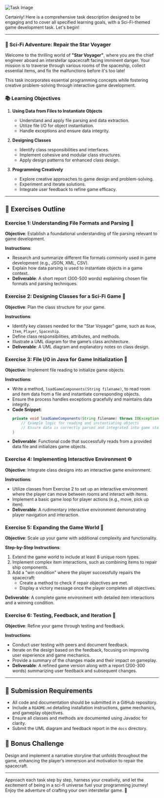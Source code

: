 ![Task Image](https://oaidalleapiprodscus.blob.core.windows.net/private/org-asPC5Skb6EoE1i324HhdGnV1/user-4VyHdJuNDsg3rdcmO7ghXoi2/img-h5tz0lkXSW9rOh7YEBSvV4GP.png?st=2024-11-06T14%3A58%3A18Z&se=2024-11-06T16%3A58%3A18Z&sp=r&sv=2024-08-04&sr=b&rscd=inline&rsct=image/png&skoid=d505667d-d6c1-4a0a-bac7-5c84a87759f8&sktid=a48cca56-e6da-484e-a814-9c849652bcb3&skt=2024-11-06T00%3A58%3A42Z&ske=2024-11-07T00%3A58%3A42Z&sks=b&skv=2024-08-04&sig=JWwnuaCabznejdlzBPYH0a%2Be6wpXE88Ng8nWVk/QjTk%3D)

Certainly! Here is a comprehensive task description designed to be engaging and to cover all specified learning goals, with a Sci-Fi-themed game development task. Let's begin!

---

### 🚀 Sci-Fi Adventure: Repair the Star Voyager

Welcome to the thrilling world of **"Star Voyager"**, where you are the chief engineer aboard an interstellar spacecraft facing imminent danger. Your mission is to traverse through various rooms of the spaceship, collect essential items, and fix the malfunctions before it's too late!

This task incorporates essential programming concepts while fostering creative problem-solving through interactive game development.

### 📚 Learning Objectives

1. **Using Data from Files to Instantiate Objects**
   - Understand and apply file parsing and data extraction.
   - Utilize file I/O for object instantiation.
   - Handle exceptions and ensure data integrity.

2. **Designing Classes**
   - Identify class responsibilities and interfaces.
   - Implement cohesive and modular class structures.
   - Apply design patterns for enhanced class design.

3. **Programming Creatively**
   - Explore creative approaches to game design and problem-solving.
   - Experiment and iterate solutions.
   - Integrate user feedback to refine game efficacy.

---

## 📖 Exercises Outline

### Exercise 1: Understanding File Formats and Parsing 🚦

**Objective**: Establish a foundational understanding of file parsing relevant to game development.

**Instructions**:
- Research and summarize different file formats commonly used in game development (e.g., JSON, XML, CSV).
- Explain how data parsing is used to instantiate objects in a game context.
- **Deliverable**: A short report (300-500 words) explaining chosen file formats and parsing techniques.

### Exercise 2: Designing Classes for a Sci-Fi Game 🤖

**Objective**: Plan the class structure for your game.

**Instructions**:
- Identify key classes needed for the "Star Voyager" game, such as `Room`, `Item`, `Player`, `Spaceship`.
- Define class responsibilities, attributes, and methods.
- Illustrate a UML diagram for the game’s class architecture.
- **Deliverable**: A UML diagram and explanatory notes on class design.

### Exercise 3: File I/O in Java for Game Initialization 📂

**Objective**: Implement file reading to initialize game objects.

**Instructions**:
- Write a method, `loadGameComponents(String filename)`, to read room and item data from a file and instantiate corresponding objects.
- Ensure the process handles exceptions gracefully and maintains data integrity.
- **Code Snippet**:
  ```java
  private void loadGameComponents(String filename) throws IOException {
      // Example logic for reading and instantiating objects
      // Ensure data is correctly parsed and integrated into game state
  }
  ```
- **Deliverable**: Functional code that successfully reads from a provided data file and initializes game objects.

### Exercise 4: Implementing Interactive Environment ⚙️

**Objective**: Integrate class designs into an interactive game environment.

**Instructions**:
- Utilize classes from Exercise 2 to set up an interactive environment where the player can move between rooms and interact with items.
- Implement a basic game loop for player actions (e.g., move, pick up item).
- **Deliverable**: A rudimentary interactive environment demonstrating player navigation and interaction.

### Exercise 5: Expanding the Game World 🌌

**Objective**: Scale up your game with additional complexity and functionality.

**Step-by-Step Instructions**:
1. Extend the game world to include at least 8 unique room types.
2. Implement complex item interactions, such as combining items to repair ship components.
3. Add a "win condition" where the player successfully repairs the spacecraft:
   - Create a method to check if repair objectives are met.
   - Display a victory message once the player completes all objectives.

**Deliverable**: A complete game environment with detailed item interactions and a winning condition.

### Exercise 6: Testing, Feedback, and Iteration 🔄

**Objective**: Refine your game through testing and feedback.

**Instructions**:
- Conduct user testing with peers and document feedback.
- Iterate on the design based on the feedback, focusing on improving user experience and game mechanics.
- Provide a summary of the changes made and their impact on gameplay.
- **Deliverable**: A refined game version along with a report (200-300 words) summarizing user feedback and subsequent changes.

---

## 🌟 Submission Requirements

- All code and documentation should be submitted in a GitHub repository.
- Include a `README.md` detailing installation instructions, game mechanics, and gameplay objectives.
- Ensure all classes and methods are documented using Javadoc for clarity.
- Submit the UML diagram and feedback report in the `docs` directory.

## 🌌 Bonus Challenge

Design and implement a narrative storyline that unfolds throughout the game, enhancing the player’s immersion and motivation to repair the spacecraft.

---

Approach each task step by step, harness your creativity, and let the excitement of being in a sci-fi universe fuel your programming journey! Enjoy the adventure of crafting your own interstellar game. 🚀